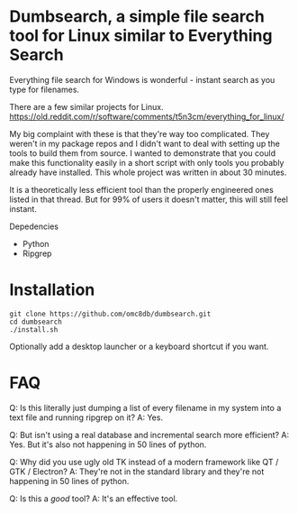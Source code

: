 # Dumbsearch, a simple file search tool for Linux similar to Everything Search

Everything file search for Windows is wonderful - instant search as you type for filenames.

There are a few similar projects for Linux.
https://old.reddit.com/r/software/comments/t5n3cm/everything_for_linux/

My big complaint with these is that they're way too complicated. They weren't in my package repos and I didn't want to deal with setting up the tools to build them from source. I wanted to demonstrate that you could make this functionality easily in a short script with only tools you probably already have installed. This whole project was written in about 30 minutes.

It is a theoretically less efficient tool than the properly engineered ones listed in that thread. But for 99% of users it doesn't matter, this will still feel instant.

Depedencies
* Python
* Ripgrep

# Installation

```
git clone https://github.com/omc8db/dumbsearch.git
cd dumbsearch
./install.sh
```

Optionally add a desktop launcher or a keyboard shortcut if you want.

# FAQ

Q: Is this literally just dumping a list of every filename in my system into a text file and running ripgrep on it?
A: Yes.

Q: But isn't using a real database and incremental search more efficient?
A: Yes. But it's also not happening in 50 lines of python.

Q: Why did you use ugly old TK instead of a modern framework like QT / GTK / Electron?
A: They're not in the standard library and they're not happening in 50 lines of python.

Q: Is this a *good* tool?
A: It's an effective tool.